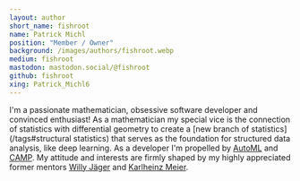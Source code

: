 ```yaml
---
layout: author
short_name: fishroot
name: Patrick Michl
position: "Member / Owner"
background: /images/authors/fishroot.webp
medium: fishroot
mastodon: mastodon.social/@fishroot
github: fishroot
xing: Patrick_Michl6
---
```


I'm a passionate mathematician, obsessive software developer and convinced
enthusiast! As a mathematician my special vice is the connection of statistics
with differential geometry to create a [new branch of
statistics](/tags#structural statistics) that serves as the foundation for
structured data analysis, like deep learning. As a developer I'm propelled by
[AutoML](/tags#AutoML) and [CAMP](/tags#CAMP). My attitude and interests are
firmly shaped by my highly appreciated former mentors [Willy
Jäger](https://de.wikipedia.org/wiki/Willi_J%C3%A4ger) and [Karlheinz
Meier](https://de.wikipedia.org/wiki/Karlheinz_Meier).
